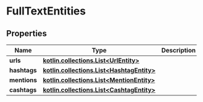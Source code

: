 
# FullTextEntities

## Properties
Name | Type | Description | Notes
------------ | ------------- | ------------- | -------------
**urls** | [**kotlin.collections.List&lt;UrlEntity&gt;**](UrlEntity.md) |  |  [optional]
**hashtags** | [**kotlin.collections.List&lt;HashtagEntity&gt;**](HashtagEntity.md) |  |  [optional]
**mentions** | [**kotlin.collections.List&lt;MentionEntity&gt;**](MentionEntity.md) |  |  [optional]
**cashtags** | [**kotlin.collections.List&lt;CashtagEntity&gt;**](CashtagEntity.md) |  |  [optional]



